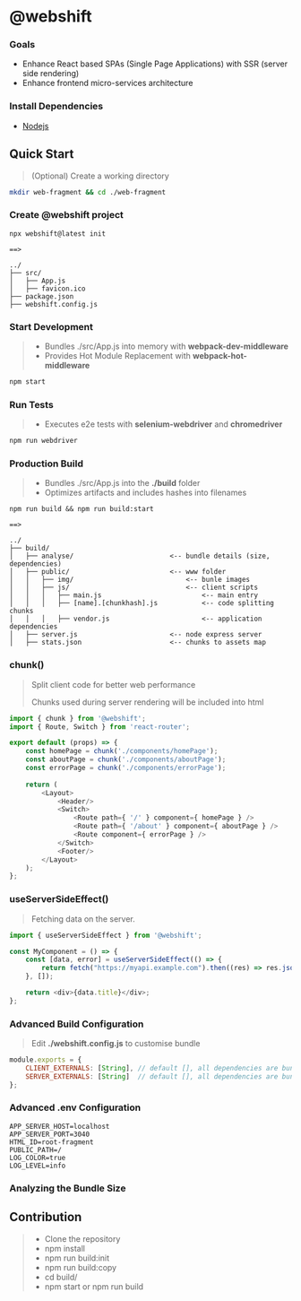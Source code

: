 # @webshift

### Goals
* Enhance React based SPAs (Single Page Applications) with SSR (server side rendering)
* Enhance frontend micro-services architecture

### Install Dependencies

* [Nodejs](https://nodejs.org/en/download/)

## Quick Start

> (Optional) Create a working directory
```bash
mkdir web-fragment && cd ./web-fragment
```

### Create @webshift project

```text
npx webshift@latest init

==>

../
├── src/
│   ├── App.js
│   ├── favicon.ico
├── package.json
├── webshift.config.js
```

### Start Development
> 
> * Bundles ./src/App.js into memory with **webpack-dev-middleware**
> * Provides Hot Module Replacement with **webpack-hot-middleware**

```bash
npm start
```

### Run Tests
> 
> * Executes e2e tests with **selenium-webdriver** and **chromedriver**

```bash
npm run webdriver
```

### Production Build
>
> * Bundles ./src/App.js into the **./build** folder
> * Optimizes artifacts and includes hashes into filenames


```test
npm run build && npm run build:start

==>

../
├── build/
│   ├── analyse/                        <-- bundle details (size, dependencies)
│   ├── public/                         <-- www folder
│   │   ├── img/                            <-- bunle images
│   │   ├── js/                             <-- client scripts
│   │   │   ├── main.js                         <-- main entry
│   │   │   ├── [name].[chunkhash].js           <-- code splitting chunks
│   │   │   ├── vendor.js                       <-- application dependencies
│   ├── server.js                       <-- node express server
│   ├── stats.json                      <-- chunks to assets map
```

### chunk()
> Split client code for better web performance
> 
>Chunks used during server rendering will be included into html

```javascript
import { chunk } from '@webshift';
import { Route, Switch } from 'react-router';

export default (props) => {
    const homePage = chunk('./components/homePage');
    const aboutPage = chunk('./components/aboutPage');
    const errorPage = chunk('./components/errorPage');
    
    return (
        <Layout>
            <Header/>
            <Switch>
                <Route path={ '/' } component={ homePage } />
                <Route path={ '/about' } component={ aboutPage } />
                <Route component={ errorPage } />
            </Switch>
            <Footer/>
        </Layout>
    );
};
```

### useServerSideEffect()
> Fetching data on the server. 

```javascript
import { useServerSideEffect } from '@webshift';

const MyComponent = () => {
    const [data, error] = useServerSideEffect(() => {
        return fetch("https://myapi.example.com").then((res) => res.json());
    }, []);

    return <div>{data.title}</div>;
};
```

### Advanced Build Configuration
>
> Edit **./webshift.config.js** to customise bundle

```javascript
module.exports = {
    CLIENT_EXTERNALS: [String], // default [], all dependencies are bundled
    SERVER_EXTERNALS: [String]  // default [], all dependencies are bundled
};
```

### Advanced .env Configuration
```text
APP_SERVER_HOST=localhost
APP_SERVER_PORT=3040
HTML_ID=root-fragment
PUBLIC_PATH=/
LOG_COLOR=true
LOG_LEVEL=info
```

### Analyzing the Bundle Size

## Contribution

> * Clone the repository
> * npm install
> * npm run build:init
> * npm run build:copy
> * cd build/
> * npm start or npm run build